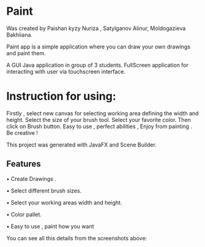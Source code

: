 # Paint
Was created by Paishan kyzy Nuriza , Satylganov Alinur, Moldogazieva Bakhiiana.

Paint app is a simple application where you can draw your own drawings and paint them.

A GUI Java application in group of 3 students.
FullScreen application for interacting with user via touchscreen interface.

# Instruction for using:

Firstly , select new canvas for selecting working area defining the width and height. Select the size of your brush tool. Select your favorite color. Then click on Brush button.
Easy to use , perfect abilities , Enjoy from painting . Be creative !

This project was generated with JavaFX and Scene Builder.

## Features

• Create Drawings .

• Select different brush sizes.

• Select your working areas width and height.

• Color pallet.

• Easy to use , paint how you want

You can see all this details from the screenshots above:


